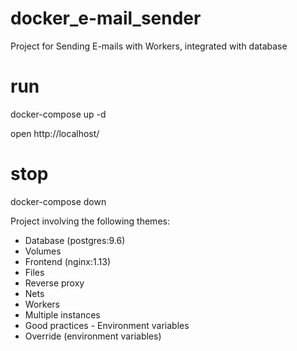 # docker_e-mail_sender
Project for Sending E-mails with Workers, integrated with database

# run
docker-compose up -d     

open http://localhost/

# stop
docker-compose down

Project involving the following themes:

- Database (postgres:9.6)
- Volumes
- Frontend (nginx:1.13)
- Files
- Reverse proxy
- Nets
- Workers
- Multiple instances
- Good practices - Environment variables
- Override (environment variables)
